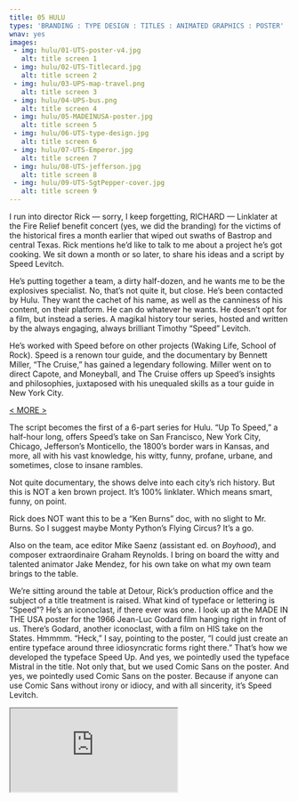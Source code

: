 ```yaml
---
title: 05 HULU
types: 'BRANDING : TYPE DESIGN : TITLES : ANIMATED GRAPHICS : POSTER'
wnav: yes
images:
 - img: hulu/01-UTS-poster-v4.jpg
   alt: title screen 1
 - img: hulu/02-UTS-Titlecard.jpg
   alt: title screen 2
 - img: hulu/03-UPS-map-travel.png
   alt: title screen 3
 - img: hulu/04-UPS-bus.png
   alt: title screen 4
 - img: hulu/05-MADEINUSA-poster.jpg
   alt: title screen 5
 - img: hulu/06-UTS-type-design.jpg
   alt: title screen 6
 - img: hulu/07-UTS-Emperor.jpg
   alt: title screen 7
 - img: hulu/08-UTS-jefferson.jpg
   alt: title screen 8
 - img: hulu/09-UTS-SgtPepper-cover.jpg
   alt: title screen 9
---
```


I run into director Rick  — sorry, I keep forgetting, RICHARD — Linklater at the Fire Relief benefit concert (yes, we did the branding) for the victims of the historical fires a month earlier that wiped out swaths of Bastrop and central Texas. Rick mentions he’d like to talk to me about a project he’s got cooking. We sit down a month or so later, to share his ideas and a script by Speed Levitch.

He’s putting together a team, a dirty half-dozen, and he wants me to be the explosives specialist. No, that’s not quite it, but close. He’s been contacted by Hulu. They want the cachet of his name, as well as the canniness of his content, on their platform. He can do whatever he wants. He doesn’t opt for a film, but instead a series. A magikal history tour series, hosted and written by the always engaging, always brilliant Timothy “Speed” Levitch.

He’s worked with Speed before on other projects (Waking Life, School of Rock). Speed is a renown tour guide, and the documentary by Bennett Miller, “The Cruise,” has gained a legendary following. Miller went on to direct Capote, and Moneyball, and The Cruise offers up Speed’s insights and philosophies, juxtaposed with his unequaled skills as a tour guide in New York City.

<a href="#" id="more">&lt; MORE &gt;</a>

<div class="hideit" id="moretext">

The script becomes the first of a 6-part series for Hulu. “Up To Speed,” a half-hour long, offers Speed’s take on San Francisco, New York City, Chicago, Jefferson’s Monticello, the 1800’s border wars in Kansas, and more, all with his vast knowledge, his witty, funny, profane, urbane, and sometimes, close to insane rambles.

Not quite documentary, the shows delve into each city’s rich history. But this is NOT a ken brown project. It’s 100% linklater. Which means smart, funny, on point.

Rick does NOT want this to be a “Ken Burns” doc,  with no slight to Mr. Burns. So I suggest maybe Monty Python’s Flying Circus? It’s a go.

Also on the team, ace editor Mike Saenz (assistant ed. on _Boyhood_), and composer extraordinaire Graham Reynolds. I bring on board the witty and talented animator Jake Mendez, for his own take on what my own team brings to the table.

We’re sitting around the table at Detour, Rick’s production office and the subject of a title treatment is raised. What kind of typeface or lettering is “Speed”? He’s an iconoclast, if there ever was one. I look up at the MADE IN THE USA poster for the 1966 Jean-Luc Godard film hanging right in front of us. There’s Godard, another iconoclast, with a film on HIS take on the States. Hmmmm. “Heck,” I say, pointing to the poster, “I could just create an entire typeface around three idiosyncratic forms right there.” That’s how we developed the typeface Speed Up. And yes, we pointedly used the typeface Mistral in the title. Not only that, but we used Comic Sans on the poster. And yes, we pointedly used Comic Sans on the poster. Because if anyone can use Comic Sans without irony or idiocy, and with all sincerity, it’s Speed Levitch.

</div>

<div class="moviewrap"><iframe src="https://player.vimeo.com/video/46722989" allow="fullscreen" allowfullscreen></iframe></div>
